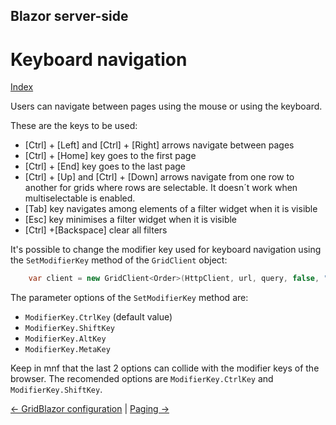 ## Blazor server-side

# Keyboard navigation

[Index](Documentation.md)

Users can navigate between pages using the mouse or using the keyboard.

These are the keys to be used:

- [Ctrl] + [Left] and [Ctrl] + [Right] arrows navigate between pages
- [Ctrl] + [Home] key goes to the first page
- [Ctrl] + [End] key goes to the last page
- [Ctrl] + [Up] and [Ctrl] + [Down] arrows navigate from one row to another for grids where rows are selectable. It doesn´t work when multiselectable is enabled. 
- [Tab] key navigates among elements of a filter widget when it is visible
- [Esc] key minimises a filter widget when it is visible
- [Ctrl] +[Backspace] clear all filters

It's possible to change the modifier key used for keyboard navigation using the ```SetModifierKey``` method of the ```GridClient``` object:

```c#
    var client = new GridClient<Order>(HttpClient, url, query, false, "ordersGrid", Columns).SetModifierKey(ModifierKey.ShiftKey);
```

The parameter options of the ```SetModifierKey``` method are:
- ```ModifierKey.CtrlKey``` (default value)
- ```ModifierKey.ShiftKey```
- ```ModifierKey.AltKey```
- ```ModifierKey.MetaKey```

Keep in mnf that the last 2 options can collide with the modifier keys of the browser. The recomended options are ```ModifierKey.CtrlKey``` and ```ModifierKey.ShiftKey```.

[<- GridBlazor configuration](GridBlazor_configuration.md) | [Paging ->](Paging.md)